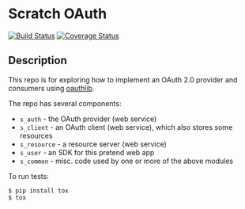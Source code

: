 # Scratch OAuth
[![Build Status](https://travis-ci.org/mark-burnett/oauth-skeleton.svg?branch=master)](https://travis-ci.org/mark-burnett/oauth-skeleton)
[![Coverage Status](https://img.shields.io/coveralls/mark-burnett/oauth-skeleton.svg)](https://coveralls.io/r/mark-burnett/oauth-skeleton)

## Description

This repo is for exploring how to implement an OAuth 2.0 provider and consumers
using [oauthlib](https://github.com/idan/oauthlib).

The repo has several components:

- `s_auth` - the OAuth provider (web service)
- `s_client` - an OAuth client (web service), which also stores some resources
- `s_resource` - a resource server (web service)
- `s_user` - an SDK for this pretend web app
- `s_common` - misc. code used by one or more of the above modules

To run tests:

    $ pip install tox
    $ tox
